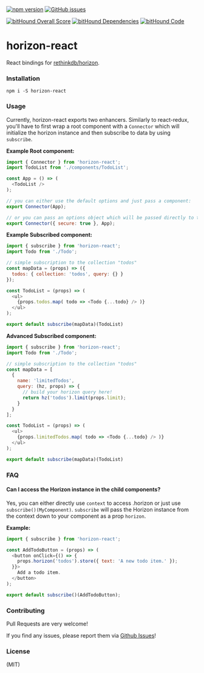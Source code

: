 [![npm version](https://badge.fury.io/js/horizon-react.svg)](https://badge.fury.io/js/horizon-react)
[![GitHub issues](https://img.shields.io/github/issues/flipace/horizon-react.svg)](https://github.com/flipace/horizon-react/issues)

[![bitHound Overall Score](https://www.bithound.io/github/flipace/horizon-react/badges/score.svg)](https://www.bithound.io/github/flipace/horizon-react)
[![bitHound Dependencies](https://www.bithound.io/github/flipace/horizon-react/badges/dependencies.svg)](https://www.bithound.io/github/flipace/horizon-react/master/dependencies/npm)
[![bitHound Code](https://www.bithound.io/github/flipace/horizon-react/badges/code.svg)](https://www.bithound.io/github/flipace/horizon-react)
# horizon-react
React bindings for [rethinkdb/horizon](https://github.com/rethinkdb/horizon).

### Installation
```
npm i -S horizon-react
```

### Usage
Currently, horizon-react exports two enhancers.
Similarly to react-redux, you'll have to first wrap a root component with a
```Connector``` which will initialize the horizon instance and then subscribe to
data by using ```subscribe```.

**Example Root component:**
```JavaScript
import { Connector } from 'horizon-react';
import TodoList from './components/TodoList';

const App = () => (
  <TodoList />
);

// you can either use the default options and just pass a component:
export Connector(App);

// or you can pass an options object which will be passed directly to the Horizon client
export Connector({ secure: true }, App);
```

**Example Subscribed component:**
```JavaScript
import { subscribe } from 'horizon-react';
import Todo from './Todo';

// simple subscription to the collection "todos"
const mapData = (props) => ({
  todos: { collection: 'todos', query: {} }
});

const TodoList = (props) => (
  <ul>
    {props.todos.map( todo => <Todo {...todo} /> )}
  </ul>
);

export default subscribe(mapData)(TodoList)
```


**Advanced Subscribed component:**
```JavaScript
import { subscribe } from 'horizon-react';
import Todo from './Todo';

// simple subscription to the collection "todos"
const mapData = [
  {
    name: 'limitedTodos',
    query: (hz, props) => {
      // build your horizon query here!
      return hz('todos').limit(props.limit);
    }
  }
];

const TodoList = (props) => (
  <ul>
    {props.limitedTodos.map( todo => <Todo {...todo} /> )}
  </ul>
);

export default subscribe(mapData)(TodoList)
```

### FAQ
#### Can I access the Horizon instance in the child components?
Yes, you can either directly use ```context``` to access .horizon or just use ```subscribe()(MyComponent)```. ```subscribe``` will pass the Horizon instance from the context down to your component as a prop ```horizon```.

**Example:**
```JavaScript
import { subscribe } from 'horizon-react';

const AddTodoButton = (props) => (
  <button onClick={() => {
    props.horizon('todos').store({ text: 'A new todo item.' });
  }}>
    Add a todo item.
  </button>
);

export default subscribe()(AddTodoButton);
```

### Contributing

Pull Requests are very welcome!

If you find any issues, please report them via [Github Issues](https://github.com/flipace/horizon-react/issues)!

### License
(MIT)
